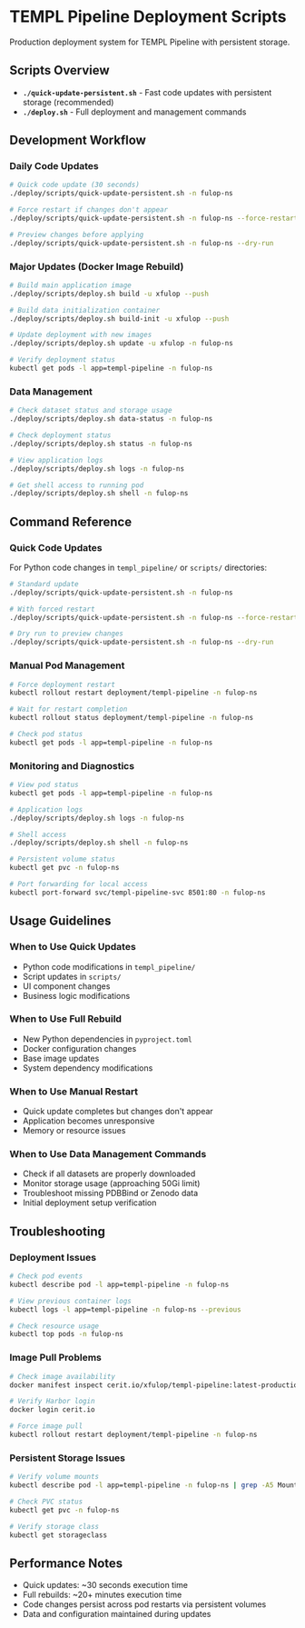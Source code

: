 # TEMPL Pipeline Deployment Scripts

Production deployment system for TEMPL Pipeline with persistent storage.

## Scripts Overview

- **`./quick-update-persistent.sh`** - Fast code updates with persistent storage (recommended)
- **`./deploy.sh`** - Full deployment and management commands

## Development Workflow

### Daily Code Updates
```bash
# Quick code update (30 seconds)
./deploy/scripts/quick-update-persistent.sh -n fulop-ns

# Force restart if changes don't appear
./deploy/scripts/quick-update-persistent.sh -n fulop-ns --force-restart

# Preview changes before applying
./deploy/scripts/quick-update-persistent.sh -n fulop-ns --dry-run
```

### Major Updates (Docker Image Rebuild)
```bash
# Build main application image
./deploy/scripts/deploy.sh build -u xfulop --push

# Build data initialization container
./deploy/scripts/deploy.sh build-init -u xfulop --push

# Update deployment with new images
./deploy/scripts/deploy.sh update -u xfulop -n fulop-ns

# Verify deployment status
kubectl get pods -l app=templ-pipeline -n fulop-ns
```

### Data Management
```bash
# Check dataset status and storage usage
./deploy/scripts/deploy.sh data-status -n fulop-ns

# Check deployment status
./deploy/scripts/deploy.sh status -n fulop-ns

# View application logs
./deploy/scripts/deploy.sh logs -n fulop-ns

# Get shell access to running pod
./deploy/scripts/deploy.sh shell -n fulop-ns
```

## Command Reference

### Quick Code Updates
For Python code changes in `templ_pipeline/` or `scripts/` directories:

```bash
# Standard update
./deploy/scripts/quick-update-persistent.sh -n fulop-ns

# With forced restart
./deploy/scripts/quick-update-persistent.sh -n fulop-ns --force-restart

# Dry run to preview changes
./deploy/scripts/quick-update-persistent.sh -n fulop-ns --dry-run
```

### Manual Pod Management
```bash
# Force deployment restart
kubectl rollout restart deployment/templ-pipeline -n fulop-ns

# Wait for restart completion
kubectl rollout status deployment/templ-pipeline -n fulop-ns

# Check pod status
kubectl get pods -l app=templ-pipeline -n fulop-ns
```

### Monitoring and Diagnostics
```bash
# View pod status
kubectl get pods -l app=templ-pipeline -n fulop-ns

# Application logs
./deploy/scripts/deploy.sh logs -n fulop-ns

# Shell access
./deploy/scripts/deploy.sh shell -n fulop-ns

# Persistent volume status
kubectl get pvc -n fulop-ns

# Port forwarding for local access
kubectl port-forward svc/templ-pipeline-svc 8501:80 -n fulop-ns
```

## Usage Guidelines

### When to Use Quick Updates
- Python code modifications in `templ_pipeline/`
- Script updates in `scripts/`
- UI component changes
- Business logic modifications

### When to Use Full Rebuild
- New Python dependencies in `pyproject.toml`
- Docker configuration changes
- Base image updates
- System dependency modifications

### When to Use Manual Restart
- Quick update completes but changes don't appear
- Application becomes unresponsive
- Memory or resource issues

### When to Use Data Management Commands
- Check if all datasets are properly downloaded
- Monitor storage usage (approaching 50Gi limit)
- Troubleshoot missing PDBBind or Zenodo data
- Initial deployment setup verification

## Troubleshooting

### Deployment Issues
```bash
# Check pod events
kubectl describe pod -l app=templ-pipeline -n fulop-ns

# View previous container logs
kubectl logs -l app=templ-pipeline -n fulop-ns --previous

# Check resource usage
kubectl top pods -n fulop-ns
```

### Image Pull Problems
```bash
# Check image availability
docker manifest inspect cerit.io/xfulop/templ-pipeline:latest-production

# Verify Harbor login
docker login cerit.io

# Force image pull
kubectl rollout restart deployment/templ-pipeline -n fulop-ns
```

### Persistent Storage Issues
```bash
# Verify volume mounts
kubectl describe pod -l app=templ-pipeline -n fulop-ns | grep -A5 Mounts

# Check PVC status
kubectl get pvc -n fulop-ns

# Verify storage class
kubectl get storageclass
```

## Performance Notes

- Quick updates: ~30 seconds execution time
- Full rebuilds: ~20+ minutes execution time
- Code changes persist across pod restarts via persistent volumes
- Data and configuration maintained during updates